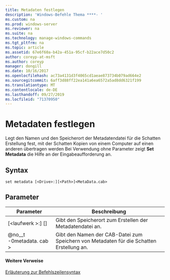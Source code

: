 ```yaml
---
title: Metadaten festlegen
description: 'Windows-Befehle Thema ****- '
ms.custom: na
ms.prod: windows-server
ms.reviewer: na
ms.suite: na
ms.technology: manage-windows-commands
ms.tgt_pltfrm: na
ms.topic: article
ms.assetid: 67e6f60a-b42a-451a-95cf-b22ace7d50c2
author: coreyp-at-msft
ms.author: coreyp
manager: dongill
ms.date: 10/16/2017
ms.openlocfilehash: ac73a4131d3f4065cd1aeae873734b079ad664e2
ms.sourcegitcommit: 6aff3d88ff22ea141a6ea6572a5ad8dd6321f199
ms.translationtype: MT
ms.contentlocale: de-DE
ms.lasthandoff: 09/27/2019
ms.locfileid: "71370950"
---
```

# <a name="set-metadata"></a>Metadaten festlegen



Legt den Namen und den Speicherort der Metadatendatei für die Schatten Erstellung fest, mit der Schatten Kopien von einem Computer auf einen anderen übertragen werden Bei Verwendung ohne Parameter zeigt **Set Metadata** die Hilfe an der Eingabeaufforderung an.

## <a name="syntax"></a>Syntax

```
set metadata [<Drive>:][<Path>]<MetaData.cab>
```

## <a name="parameters"></a>Parameter

|Parameter|Beschreibung|
|---------|-----------|
|[\<laufwerk >:] [<Path>]|Gibt den Speicherort zum Erstellen der Metadatendatei an.|
|@no__t -0metadata. cab >|Gibt den Namen der CAB-Datei zum Speichern von Metadaten für die Schatten Erstellung an.|

#### <a name="additional-references"></a>Weitere Verweise

[Erläuterung zur Befehlszeilensyntax](command-line-syntax-key.md)